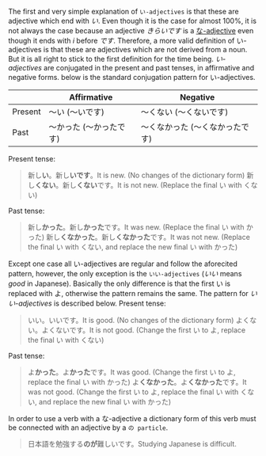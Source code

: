 The first and very simple explanation of `い-adjectives` is that these are adjective which end with *い*. Even though it is the case for almost 100%, it is not always the case because an adjective *きらいです* is a [な-adjective](27) even though it ends with *i* before *です*. Therefore, a more valid definition of い-adjectives is that these are adjectives which are not derived from a noun. But it is all right to stick to the first definition for the time being.
*い-adjectives* are conjugated in the present and past tenses, in affirmative and negative forms. below is the standard conjugation pattern for い-adjectives.

||Affirmative|Negative|
|-|-|-|
|Present|～い (～いです)|～くない (～くないです)|
|Past|～かった (～かったです)|～くなかった (～くなかったです)|

Present tense:
>新し**い**。新し**いです**。It is new. (No changes of the dictionary form)
>新し**くない**。新し**くない**です。It is not new. (Replace the final い with くない)

Past tense:
>新し**かった**。新し**かった**です。It was new. (Replace the final い with かった)
>新し**くなかった**。新し**くなかった**です。It was not new. (Replace the final い with くない, and replace the new final い with かった)

Except one case all い-adjectives are regular and follow the aforecited pattern, however, the only exception is the `いい-adjectives` (*いい* means *good* in Japanese). Basically the only difference is that the first い is replaced with よ, otherwise the pattern remains the same. The pattern for *いい-adjectives* is described below.
Present tense:
>いい。いいです。It is good. (No changes of the dictionary form)
>よくない。よくないです。It is not good. (Change the first い to よ, replace the final い with くない)

Past tense:
>よ**かった**。よ**かった**です。It was good. (Change the first い to よ, replace the final い with かった)
>よ**くなかった**。よ**くなかった**です。It was not good. (Change the first い to よ, replace the final い with くない, and replace the new final い with かった)

In order to use a verb with a な-adjective a dictionary form of this verb must be connected with an adjective by a `の particle`.
>日本語を勉強する**のが**難しいです。Studying Japanese is difficult.